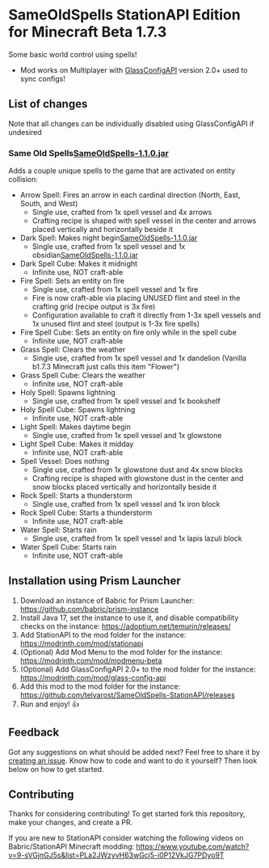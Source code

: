# SameOldSpells StationAPI Edition for Minecraft Beta 1.7.3

Some basic world control using spells!
* Mod works on Multiplayer with [GlassConfigAPI](https://modrinth.com/mod/glass-config-api) version 2.0+ used to sync configs!

## List of changes
Note that all changes can be individually disabled using GlassConfigAPI if undesired

### Same Old Spells[SameOldSpells-1.1.0.jar](build/libs/SameOldSpells-1.1.0.jar)

Adds a couple unique spells to the game that are activated on entity collision:
- Arrow Spell: Fires an arrow in each cardinal direction (North, East, South, and West)
  - Single use, crafted from 1x spell vessel and 4x arrows
  - Crafting recipe is shaped with spell vessel in the center and arrows placed vertically and horizontally beside it
- Dark Spell: Makes night begin[SameOldSpells-1.1.0.jar](build/libs/SameOldSpells-1.1.0.jar)
  - Single use, crafted from 1x spell vessel and 1x obsidian[SameOldSpells-1.1.0.jar](build/libs/SameOldS[SameOldSpells-1.1.0.jar](build/libs/SameOldSpells-1.1.0.jar)pells-1.1.0.jar)
- Dark Spell Cube: Makes it midnight
  - Infinite use, NOT craft-able
- Fire Spell: Sets an entity on fire
  - Single use, crafted from 1x spell vessel and 1x fire
  - Fire is now craft-able via placing UNUSED flint and steel in the crafting grid (recipe output is 3x fire)
  - Configuration available to craft it directly from 1-3x spell vessels and 1x unused flint and steel (output is 1-3x fire spells)
- Fire Spell Cube: Sets an entity on fire only while in the spell cube
  - Infinite use, NOT craft-able
- Grass Spell: Clears the weather
  - Single use, crafted from 1x spell vessel and 1x dandelion (Vanilla b1.7.3 Minecraft just calls this item "Flower")
- Grass Spell Cube: Clears the weather
  - Infinite use, NOT craft-able
- Holy Spell: Spawns lightning
  - Single use, crafted from 1x spell vessel and 1x bookshelf
- Holy Spell Cube: Spawns lightning
  - Infinite use, NOT craft-able
- Light Spell: Makes daytime begin
  - Single use, crafted from 1x spell vessel and 1x glowstone
- Light Spell Cube: Makes it midday
  - Infinite use, NOT craft-able
- Spell Vessel: Does nothing
  - Single use, crafted from 1x glowstone dust and 4x snow blocks
  - Crafting recipe is shaped with glowstone dust in the center and snow blocks placed vertically and horizontally beside it
- Rock Spell: Starts a thunderstorm
  - Single use, crafted from 1x spell vessel and 1x iron block
- Rock Spell Cube: Starts a thunderstorm
  - Infinite use, NOT craft-able
- Water Spell: Starts rain
  - Single use, crafted from 1x spell vessel and 1x lapis lazuli block
- Water Spell Cube: Starts rain
  - Infinite use, NOT craft-able

## Installation using Prism Launcher

1. Download an instance of Babric for Prism Launcher: https://github.com/babric/prism-instance
2. Install Java 17, set the instance to use it, and disable compatibility checks on the instance: https://adoptium.net/temurin/releases/
3. Add StationAPI to the mod folder for the instance: https://modrinth.com/mod/stationapi
4. (Optional) Add Mod Menu to the mod folder for the instance: https://modrinth.com/mod/modmenu-beta
5. (Optional) Add GlassConfigAPI 2.0+ to the mod folder for the instance: https://modrinth.com/mod/glass-config-api
6. Add this mod to the mod folder for the instance: https://github.com/telvarost/SameOldSpells-StationAPI/releases
7. Run and enjoy! 👍

## Feedback

Got any suggestions on what should be added next? Feel free to share it by [creating an issue](https://github.com/telvarost/SameOldSpells-StationAPI/issues/new). Know how to code and want to do it yourself? Then look below on how to get started.

## Contributing

Thanks for considering contributing! To get started fork this repository, make your changes, and create a PR. 

If you are new to StationAPI consider watching the following videos on Babric/StationAPI Minecraft modding: https://www.youtube.com/watch?v=9-sVGjnGJ5s&list=PLa2JWzyvH63wGcj5-i0P12VkJG7PDyo9T
